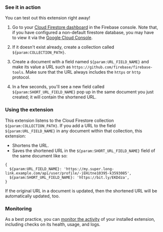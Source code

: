 ### See it in action

You can test out this extension right away!

1.  Go to your [Cloud Firestore dashboard](https://console.firebase.google.com/project/${param:PROJECT_ID}/firestore/data) in the Firebase console. Note that, if you have configured a non-default firestore database, you may have to view it via the [Google Cloud Console](https://console.cloud.google.com/firestore/databases/${param:DATABASE}).

1.  If it doesn't exist already, create a collection called `${param:COLLECTION_PATH}`.

1.  Create a document with a field named `${param:URL_FIELD_NAME}` and make its value a URL such as `https://github.com/firebase/firebase-tools`. Make sure that the URL always includes the `https` or `http` protocol.

1.  In a few seconds, you'll see a new field called `${param:SHORT_URL_FIELD_NAME}` pop up in the same document you just created; it will contain the shortened URL.

### Using the extension

This extension listens to the Cloud Firestore collection `${param:COLLECTION_PATH}`. If you add a URL to the field `${param:URL_FIELD_NAME}` in any document within that collection, this extension:

- Shortens the URL.
- Saves the shortened URL in the `${param:SHORT_URL_FIELD_NAME}` field of the same document like so:

```
{
  ${param:URL_FIELD_NAME}: 'https://my.super.long-link.example.com/api/user/profile/-jEHitne10395-k3593085',
  ${param:SHORT_URL_FIELD_NAME}: 'https://bit.ly/EKDdza',
}
```

If the original URL in a document is updated, then the shortened URL will be automatically updated, too.

### Monitoring

As a best practice, you can [monitor the activity](https://firebase.google.com/docs/extensions/manage-installed-extensions#monitor) of your installed extension, including checks on its health, usage, and logs.
